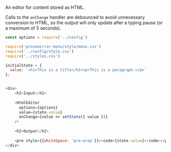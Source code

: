 An editor for content stored as HTML.

Calls to the `onChange` handler are debounced to avoid unnecessary conversion to HTML, so the output will only update after a typing pause (or a maximum of 5 seconds).

```js
const options = require('../config')

require('prosemirror-menu/style/menu.css')
require('../config/style.css')
require('../styles.css')

initialState = {
  value: `<h1>This is a title</h1><p>This is a paragraph.</p>`
};


<div>
    <h2>Input</h2>
    
    <HtmlEditor 
      options={options}
      value={state.value} 
      onChange={value => setState({ value })}
    />
    
    <h2>Output</h2>
    
    <pre style={{whiteSpace: 'pre-wrap'}}><code>{state.value}</code></pre>
</div>
```
